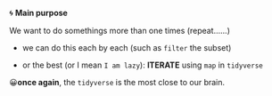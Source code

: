 🌀️ **Main purpose**

We want to do somethings more than one times (repeat......)

-   we can do this each by each (such as `filter` the subset)

-   or the best (or I mean `I am lazy`): **ITERATE** using `map` in `tidyverse`

😀**once again**, the `tidyverse` is the most close to our brain.
